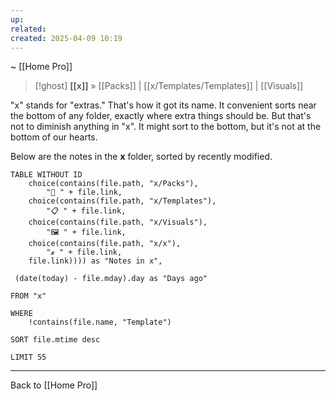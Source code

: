 ```yaml
---
up: 
related: 
created: 2025-04-09 10:19
---
```

~ [[Home Pro]] 
 
> [!ghost] **[[x]]** » [[Packs]] | [[x/Templates/Templates]] | [[Visuals]] 

"x" stands for "extras." That's how it got its name. It convenient sorts near the bottom of any folder, exactly where extra things should be. But that's not to diminish anything in "x". It might sort to the bottom, but it's not at the bottom of our hearts. 

Below are the notes in the **x** folder, sorted by recently modified. 

```dataview
TABLE WITHOUT ID
	choice(contains(file.path, "x/Packs"),
		"🎒 " + file.link,
	choice(contains(file.path, "x/Templates"),
		"📋 " + file.link,
	choice(contains(file.path, "x/Visuals"),
		"🖼️ " + file.link,
	choice(contains(file.path, "x/x"),
		"𝔁 " + file.link,
	file.link)))) as "Notes in x",

 (date(today) - file.mday).day as "Days ago"

FROM "x"

WHERE
	!contains(file.name, "Template")

SORT file.mtime desc

LIMIT 55
```

---


Back to [[Home Pro]] 
